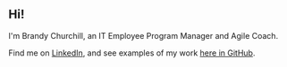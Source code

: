 ## Hi!

I'm Brandy Churchill, an IT Employee Program Manager and Agile Coach.

Find me on [LinkedIn](http://linkedin.com/in/brandychurchill), and see examples of my work [here in GitHub](https://github.com/churchbcp/portfolio/tree/master/work_examples).

